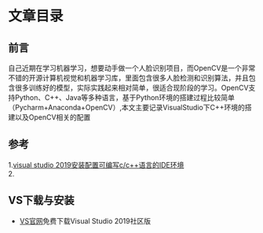 # 文章目录

## 前言

自己近期在学习机器学习，想要动手做一个人脸识别项目，而OpenCV是一个非常不错的开源计算机视觉和机器学习库，里面包含很多人脸检测和识别算法，并且包含很多训练好的模型，实际实践起来相对简单，很适合现阶段的学习。OpenCV支持Python、C++、Java等多种语言，基于Python环境的搭建过程比较简单（Pycharm+Anaconda+OpenCV）,本文主要记录VisualStudio下C++环境的搭建以及OpenCV相关的配置

## 参考

1.[visual studio 2019安装配置可编写c/c++语言的IDE环境](https://blog.csdn.net/digitalkee/article/details/104499579?utm_medium=distribute.pc_relevant.none-task-blog-BlogCommendFromMachineLearnPai2-1.nonecase&depth_1-utm_source=distribute.pc_relevant.none-task-blog-BlogCommendFromMachineLearnPai2-1.nonecase)  
2.[]()

## VS下载与安装

- [VS官网](https://visualstudio.microsoft.com/zh-hans/downloads/)免费下载Visual Studio 2019社区版

